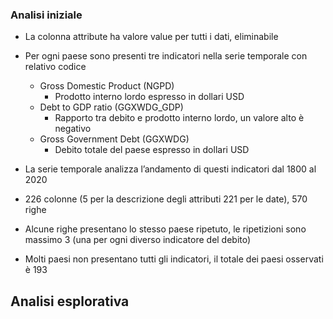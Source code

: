### Analisi iniziale ##
- La colonna attribute ha valore value per tutti i dati, eliminabile

- Per ogni paese sono presenti tre indicatori nella serie temporale con relativo codice
    - Gross Domestic Product (NGPD) 
        - Prodotto interno lordo espresso in dollari USD
    - Debt to GDP ratio (GGXWDG_GDP)
        - Rapporto tra debito e prodotto interno lordo, un valore alto è negativo
    - Gross Government Debt (GGXWDG)
        - Debito totale del paese espresso in dollari USD

- La serie temporale analizza l’andamento di questi indicatori dal 1800 al 2020
- 226 colonne (5 per la descrizione degli attributi 221 per le date), 570 righe
- Alcune righe presentano lo stesso paese ripetuto, le ripetizioni sono massimo 3 (una per ogni diverso indicatore del debito)
- Molti paesi non presentano tutti gli indicatori, il totale dei paesi osservati è 193

## Analisi esplorativa ##
